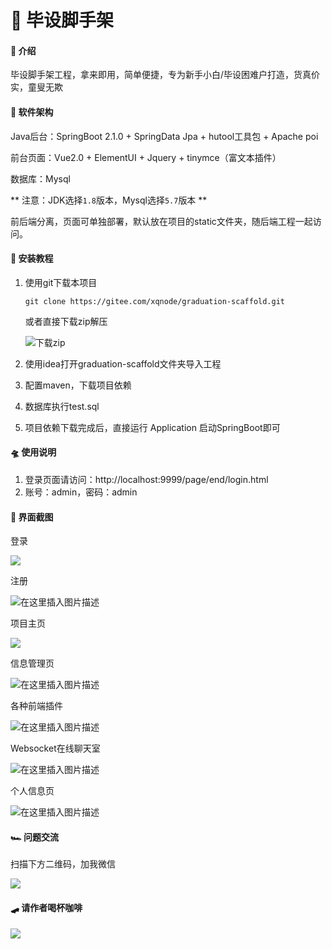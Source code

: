 # 🚀 毕设脚手架

#### 🛫 介绍
毕设脚手架工程，拿来即用，简单便捷，专为新手小白/毕设困难户打造，货真价实，童叟无欺

#### 🚂 软件架构
Java后台：SpringBoot 2.1.0 + SpringData Jpa + hutool工具包 + Apache poi

前台页面：Vue2.0 + ElementUI + Jquery + tinymce（富文本插件）

数据库：Mysql

** 注意：JDK选择`1.8`版本，Mysql选择`5.7`版本 **

前后端分离，页面可单独部署，默认放在项目的static文件夹，随后端工程一起访问。


#### 🚁 安装教程

1. 使用git下载本项目

    `git clone https://gitee.com/xqnode/graduation-scaffold.git`

    或者直接下载zip解压

    ![下载zip](https://img-blog.csdnimg.cn/20210321072245227.png)

2. 使用idea打开graduation-scaffold文件夹导入工程
2. 配置maven，下载项目依赖
3. 数据库执行test.sql
4. 项目依赖下载完成后，直接运行 Application 启动SpringBoot即可

#### 🛸 使用说明

1. 登录页面请访问：http://localhost:9999/page/end/login.html
2. 账号：admin，密码：admin

#### 🎨 界面截图

登录

![](https://img-blog.csdnimg.cn/20210321074415992.png)

注册

![在这里插入图片描述](https://img-blog.csdnimg.cn/20210321074541905.png)

项目主页

![](https://img-blog.csdnimg.cn/20210321074631857.png)

信息管理页

![在这里插入图片描述](https://img-blog.csdnimg.cn/20210321075759576.png)

各种前端插件

![在这里插入图片描述](https://img-blog.csdnimg.cn/20210321080021789.png?)

Websocket在线聊天室

![在这里插入图片描述](https://img-blog.csdnimg.cn/20210321080207619.png)

个人信息页

![在这里插入图片描述](https://img-blog.csdnimg.cn/202103210803534.png)


#### 🏎 问题交流
扫描下方二维码，加我微信

![](https://img-blog.csdnimg.cn/20201030174103759.jpg#pic_center)

#### 🛹 请作者喝杯咖啡

![](https://img-blog.csdnimg.cn/2021032107143511.jpg)
